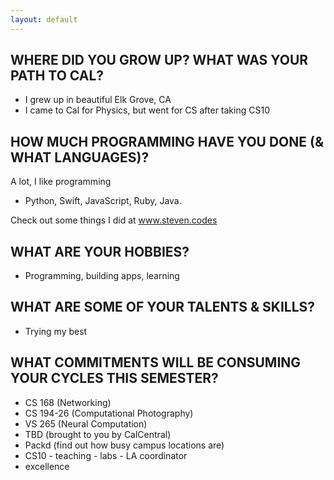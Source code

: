 ```yaml
---
layout: default
---
```


## WHERE DID YOU GROW UP? WHAT WAS YOUR PATH TO CAL?

* I grew up in beautiful Elk Grove, CA
* I came to Cal for Physics, but went for CS after taking CS10

## HOW MUCH PROGRAMMING HAVE YOU DONE (& WHAT LANGUAGES)?

A lot, I like programming

* Python, Swift, JavaScript, Ruby, Java.

Check out some things I did at www.steven.codes

## WHAT ARE YOUR HOBBIES?

* Programming, building apps, learning

## WHAT ARE SOME OF YOUR TALENTS & SKILLS?

* Trying my best

## WHAT COMMITMENTS WILL BE CONSUMING YOUR CYCLES THIS SEMESTER?

* CS 168 (Networking)
* CS 194-26 (Computational Photography)
* VS 265 (Neural Computation)
* TBD (brought to you by CalCentral)
* Packd (find out how busy campus locations are)
* CS10 - teaching - labs - LA coordinator
* excellence

